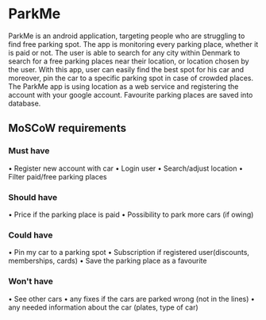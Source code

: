# ParkMe
ParkMe is an android application, targeting people who are struggling to find free parking spot. The app is monitoring every parking place, whether it is paid or not. The user is able to search for any city within Denmark to search for a free parking places near their location, or location chosen by the user. With this app, user can easily find the best spot for his car and moreover, pin the car to a specific parking spot in case of crowded places. The ParkMe app is using location as a web service and registering the account with your google account. Favourite parking places are saved into database. 
## MoSCoW requirements
### Must have
•	Register new account with car
•	Login user
•	Search/adjust location 
•	Filter paid/free parking places
### Should have
•	Price if the parking place is paid
•	Possibility to park more cars (if owing)

### Could have
•	Pin my car to a parking spot
•	Subscription if registered user(discounts, memberships, cards)
•	Save the parking place as a favourite

### Won't have
•	See other cars
•	any fixes if the cars are parked wrong (not in the lines)
•	any needed information about the car (plates, type of car)
